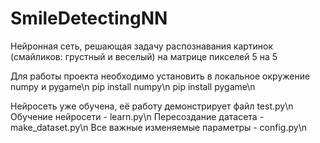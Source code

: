 # SmileDetectingNN
Нейронная сеть, решающая задачу распознавания картинок (смайликов: грустный и веселый) на матрице пикселей 5 на 5

Для работы проекта необходимо установить в локальное окружение numpy и pygame\n
pip install numpy\n
pip install pygame\n

Нейросеть уже обучена, её работу демонстрирует файл test.py\n
Обучение нейросети - learn.py\n
Пересоздание датасета - make_dataset.py\n
Все важные изменяемые параметры - config.py\n


